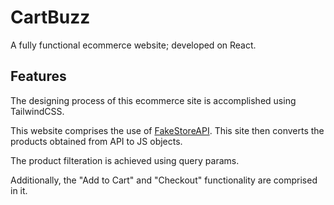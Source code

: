 # CartBuzz

A fully functional ecommerce website; developed on React.

## Features
The designing process of this ecommerce site is accomplished using TailwindCSS.

This website comprises the use of [FakeStoreAPI](https://fakestoreapi.com/). This site then converts the products obtained from API to JS objects. 

The product filteration is achieved using query params. 

Additionally, the "Add to Cart" and "Checkout" functionality are comprised in it.